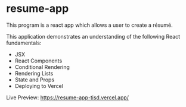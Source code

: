 # resume-app

This program is a react app which allows a user to create a résumé. 

This application demonstrates an understanding of the following React fundamentals:
 - JSX
 - React Components
 - Conditional Rendering
 - Rendering Lists
 - State and Props
 - Deploying to Vercel

Live Preview: https://resume-app-tisd.vercel.app/
